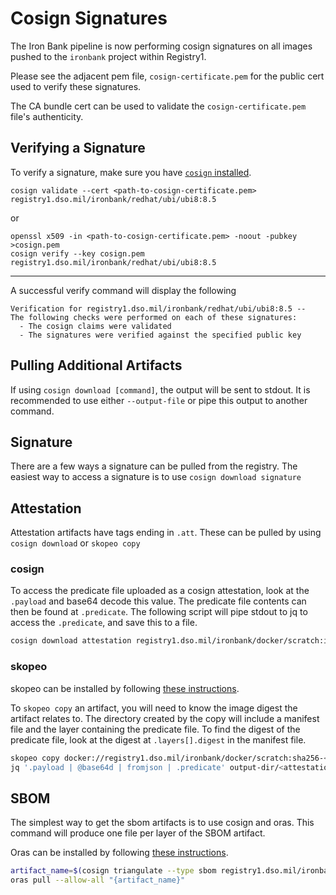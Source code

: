 # Cosign Signatures

The Iron Bank pipeline is now performing cosign signatures on all images pushed to the `ironbank` project within Registry1.

Please see the adjacent pem file, `cosign-certificate.pem` for the public cert used to verify these signatures.

The CA bundle cert can be used to validate the `cosign-certificate.pem` file's authenticity.

## Verifying a Signature

To verify a signature, make sure you have [`cosign` installed](https://github.com/sigstore/cosign#installation).

```log
cosign validate --cert <path-to-cosign-certificate.pem> registry1.dso.mil/ironbank/redhat/ubi/ubi8:8.5
```

or

```log
openssl x509 -in <path-to-cosign-certificate.pem> -noout -pubkey >cosign.pem
cosign verify --key cosign.pem registry1.dso.mil/ironbank/redhat/ubi/ubi8:8.5
```

---

A successful verify command will display the following

```log
Verification for registry1.dso.mil/ironbank/redhat/ubi/ubi8:8.5 --
The following checks were performed on each of these signatures:
  - The cosign claims were validated
  - The signatures were verified against the specified public key
```

## Pulling Additional Artifacts

If using `cosign download [command]`, the output will be sent to stdout.
It is recommended to use either `--output-file` or pipe this output to another command.

## Signature

There are a few ways a signature can be pulled from the registry.
The easiest way to access a signature is to use `cosign download signature`

## Attestation

Attestation artifacts have tags ending in `.att`.
These can be pulled by using `cosign download` or `skopeo copy`

### cosign

To access the predicate file uploaded as a cosign attestation, look at the `.payload` and base64 decode this value.
The predicate file contents can then be found at `.predicate`.
The following script will pipe stdout to jq to access the `.predicate`, and save this to a file.

```bash
cosign download attestation registry1.dso.mil/ironbank/docker/scratch:ironbank | jq '.payload | @base64d | fromjson | .predicate' >vat_response.json
```

### skopeo

skopeo can be installed by following [these instructions](https://github.com/containers/skopeo/blob/main/install.md).

To `skopeo copy` an artifact, you will need to know the image digest the artifact relates to.
The directory created by the copy will include a manifest file and the layer containing the predicate file.
To find the digest of the predicate file, look at the digest at `.layers[].digest` in the manifest file.

```sh
skopeo copy docker://registry1.dso.mil/ironbank/docker/scratch:sha256-<digest>.att dir:output-dir
jq '.payload | @base64d | fromjson | .predicate' output-dir/<attestation-digest> >vat_response.json
```

## SBOM

The simplest way to get the sbom artifacts is to use cosign and oras.
This command will produce one file per layer of the SBOM artifact.

Oras can be installed by following [these instructions](https://oras.land/cli/).

```bash
artifact_name=$(cosign triangulate --type sbom registry1.dso.mil/ironbank/docker/scratch:ironbank)
oras pull --allow-all "{artifact_name}"
```
